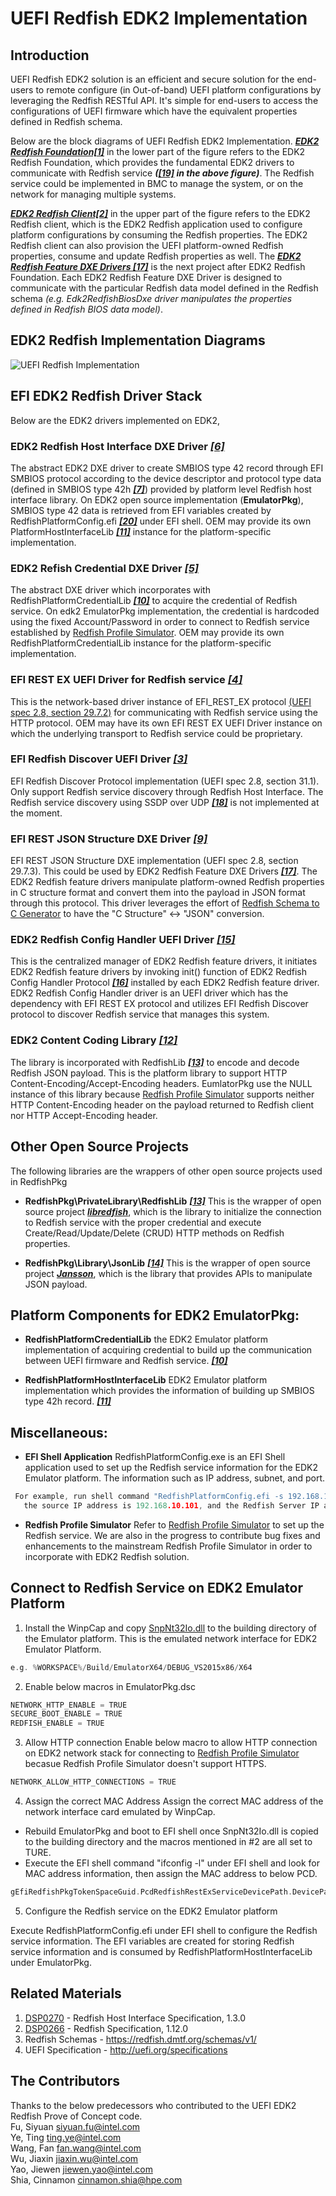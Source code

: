 # UEFI Redfish EDK2 Implementation

## Introduction
UEFI Redfish EDK2 solution is an efficient and secure solution for the end-users to remote configure (in Out-of-band) UEFI platform configurations by leveraging the Redfish RESTful API.  It's simple for end-users to access the configurations of UEFI firmware which have the equivalent properties defined in Redfish schema.

Below are the block diagrams of UEFI Redfish EDK2 Implementation. ***[EDK2 Redfish Foundation[1]](#[0])*** in the lower part of the figure refers to the EDK2 Redfish Foundation, which provides the fundamental EDK2 drivers to communicate with Redfish service ***([[19]](#[0]) in the above figure)***. The Redfish service could be implemented in BMC to manage the system, or on the network for managing multiple systems.

***[EDK2 Redfish Client[2]](#[0])*** in the upper part of the figure refers to the EDK2 Redfish client, which is the EDK2 Redfish application used to configure platform configurations by consuming the Redfish properties. The EDK2 Redfish client can also provision the UEFI platform-owned Redfish properties, consume and update Redfish properties as well. The ***[EDK2 Redfish Feature DXE Drivers [17]](#[0])*** is the next project after EDK2 Redfish Foundation. Each EDK2 Redfish Feature DXE Driver is designed to communicate with the particular Redfish data model defined in the Redfish schema *(e.g. Edk2RedfishBiosDxe driver manipulates the properties defined in Redfish BIOS data model)*.

## <a name="[0]">EDK2 Redfish Implementation Diagrams</a>
![UEFI Redfish Implementation](https://github.com/tianocore/edk2/blob/master/RedfishPkg/Documents/Media/RedfishDriverStack.png?raw=true)

## EFI EDK2 Redfish Driver Stack
Below are the EDK2 drivers implemented on EDK2,

### EDK2 Redfish Host Interface DXE Driver ***[[6]](#[0])***

The abstract EDK2 DXE driver to create SMBIOS type 42 record through EFI SMBIOS protocol according to the device descriptor and protocol type data (defined in SMBIOS type 42h ***[[7]](#[0])***) provided by platform level Redfish host interface library. On EDK2 open source implementation (**EmulatorPkg**), SMBIOS type 42 data is retrieved from EFI variables created by RedfishPlatformConfig.efi ***[[20]](#[0])*** under EFI shell. OEM may provide its own PlatformHostInterfaceLib ***[[11]](#[0])*** instance for the platform-specific implementation.

### EDK2 Refish Credential DXE Driver ***[[5]](#[0])***

The abstract DXE driver which incorporates with RedfishPlatformCredentialLib ***[[10]](#[0])*** to acquire the credential of Redfish service. On edk2 EmulatorPkg implementation, the credential is hardcoded using the fixed Account/Password in order to connect to Redfish service established by [Redfish Profile Simulator](https://github.com/DMTF/Redfish-Profile-Simulator). OEM may provide its own RedfishPlatformCredentialLib instance for the platform-specific implementation.

### EFI REST EX UEFI Driver for Redfish service ***[[4]](#[0])***

This is the network-based driver instance of EFI_REST_EX protocol [(UEFI spec 2.8, section 29.7.2)](http://uefi.org/specifications) for communicating with Redfish service using the HTTP protocol. OEM may have its own EFI REST EX UEFI Driver instance on which the underlying transport to Redfish service could be proprietary.

### EFI Redfish Discover UEFI Driver  ***[[3]](#[0])***

EFI Redfish Discover Protocol implementation (UEFI spec 2.8, section 31.1). Only support Redfish service discovery through Redfish Host Interface. The Redfish service discovery using SSDP over UDP ***[[18]](#[0])*** is not implemented at the moment.

### EFI REST JSON Structure DXE Driver  ***[[9]](#[0])***

EFI REST JSON Structure DXE implementation (UEFI spec 2.8, section 29.7.3). This could be used by EDK2 Redfish Feature DXE Drivers ***[[17]](#[0])***. The EDK2 Redfish feature drivers manipulate platform-owned Redfish properties in C structure format and convert them into the payload in JSON format through this protocol. This driver leverages the effort of [Redfish Schema to C Generator](https://github.com/DMTF/Redfish-Schema-C-Struct-Generator) to have the "C Structure" <-> "JSON" conversion.

### EDK2 Redfish Config Handler UEFI Driver ***[[15]](#[0])***

This is the centralized manager of EDK2 Redfish feature drivers, it initiates EDK2 Redfish feature drivers by invoking init() function of EDK2 Redfish Config Handler Protocol ***[[16]](#[0])*** installed by each EDK2 Redfish feature driver. EDK2 Redfish Config Handler driver is an UEFI driver which has the dependency with EFI REST EX protocol and utilizes EFI Redfish Discover protocol to discover Redfish service that manages this system.

### EDK2 Content Coding Library ***[[12]](#[0])***
The library is incorporated with RedfishLib ***[[13]](#[0])*** to encode and decode Redfish JSON payload. This is the platform library to support HTTP Content-Encoding/Accept-Encoding headers. EumlatorPkg use the NULL instance of this library because [Redfish Profile Simulator](https://github.com/DMTF/Redfish-Profile-Simulator) supports neither HTTP Content-Encoding header on the payload returned to Redfish client nor HTTP Accept-Encoding header.

## Other Open Source Projects
  The following libraries are the wrappers of other open source projects used in RedfishPkg

  * **RedfishPkg\PrivateLibrary\RedfishLib**  ***[[13]](#[0])***
  This is the wrapper of open source project ***[libredfish](https://github.com/DMTF/libredfish)***,
  which is the library to initialize the connection to Redfish service with the proper credential and execute Create/Read/Update/Delete (CRUD) HTTP methods on Redfish properties.

  * **RedfishPkg\Library\JsonLib** ***[[14]](#[0])***
  This is the wrapper of open source project ***[Jansson](https://digip.org/jansson)***,  which is the library that provides APIs to manipulate JSON payload.

## Platform Components for EDK2 EmulatorPkg:
  * **RedfishPlatformCredentialLib**
  the EDK2 Emulator platform implementation of acquiring credential to build up the communication between UEFI firmware and Redfish service. ***[[10]](#[0])***

  * **RedfishPlatformHostInterfaceLib**
  EDK2 Emulator platform implementation which provides the information of building up SMBIOS type 42h record. ***[[11]](#[0])***

## Miscellaneous:

   * **EFI Shell Application**
   RedfishPlatformConfig.exe is an EFI Shell application used to set up the Redfish service information for the EDK2 Emulator platform. The information such as IP address, subnet, and port.
   ```C
    For example, run shell command "RedfishPlatformConfig.efi -s 192.168.10.101 255.255.255.0 192.168.10.123 255.255.255.0", which means
      the source IP address is 192.168.10.101, and the Redfish Server IP address is 192.168.10.123.
   ```

   * **Redfish Profile Simulator**
   Refer to [Redfish Profile Simulator](https://github.com/DMTF/Redfish-Profile-Simulator) to set up the Redfish service.
   We are also in the progress to contribute bug fixes and enhancements to the mainstream Redfish Profile Simulator in order to incorporate with EDK2 Redfish solution.

## Connect to Redfish Service on EDK2 Emulator Platform
   1. Install the WinpCap and copy [SnpNt32Io.dll](https://github.com/tianocore/edk2-NetNt32Io) to the building directory of the Emulator platform. This is the emulated network interface for EDK2 Emulator Platform.
   ```C
   e.g. %WORKSPACE%/Build/EmulatorX64/DEBUG_VS2015x86/X64
   ```

   2. Enable below macros in EmulatorPkg.dsc
   ```C
  NETWORK_HTTP_ENABLE = TRUE
  SECURE_BOOT_ENABLE = TRUE
  REDFISH_ENABLE = TRUE
   ```

   3. Allow HTTP connection
   Enable below macro to allow HTTP connection on EDK2 network stack for connecting to [Redfish Profile Simulator](https://github.com/DMTF/Redfish-Profile-Simulator) becasue Redfish Profile Simulator doesn't support HTTPS.
   ```C
   NETWORK_ALLOW_HTTP_CONNECTIONS = TRUE
   ```

   4. Assign the correct MAC Address
   Assign the correct MAC address of the network interface card emulated by WinpCap.
   - Rebuild EmulatorPkg and boot to EFI shell once SnpNt32Io.dll is copied to the building directory and the macros mentioned in #2 are all set to TURE.
   - Execute the EFI shell command "ifconfig -l" under EFI shell and look for MAC address information, then assign the MAC address to below PCD.
   ```c
   gEfiRedfishPkgTokenSpaceGuid.PcdRedfishRestExServiceDevicePath.DevicePath|{DEVICE_PATH("MAC(000000000000,0x1)")}
   ```

   5. Configure the Redfish service on the EDK2 Emulator platform

   Execute RedfishPlatformConfig.efi under EFI shell to configure the Redfish service information. The EFI variables are created for storing Redfish service information and is  consumed by RedfishPlatformHostInterfaceLib under EmulatorPkg.

## Related Materials
1. [DSP0270](https://www.dmtf.org/sites/default/files/standards/documents/DSP0270_1.3.0.pdf) - Redfish Host Interface Specification, 1.3.0
2. [DSP0266](https://www.dmtf.org/sites/default/files/standards/documents/DSP0266_1.12.0.pdf) - Redfish Specification, 1.12.0
3. Redfish Schemas - https://redfish.dmtf.org/schemas/v1/
4. UEFI Specification - http://uefi.org/specifications

## The Contributors
Thanks to the below predecessors who contributed to the UEFI EDK2 Redfish Prove of Concept code.\
Fu, Siyuan <siyuan.fu@intel.com>\
Ye, Ting <ting.ye@intel.com>\
Wang, Fan <fan.wang@intel.com>\
Wu, Jiaxin <jiaxin.wu@intel.com>\
Yao, Jiewen <jiewen.yao@intel.com>\
Shia, Cinnamon <cinnamon.shia@hpe.com>
